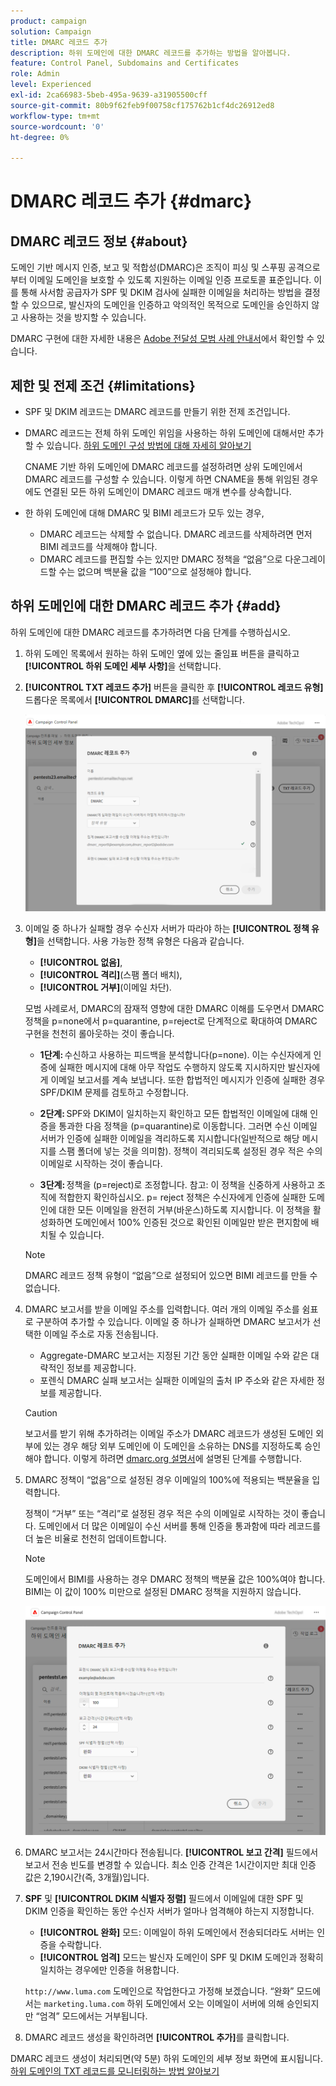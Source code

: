 ```yaml
---
product: campaign
solution: Campaign
title: DMARC 레코드 추가
description: 하위 도메인에 대한 DMARC 레코드를 추가하는 방법을 알아봅니다.
feature: Control Panel, Subdomains and Certificates
role: Admin
level: Experienced
exl-id: 2ca66983-5beb-495a-9639-a31905500cff
source-git-commit: 80b9f62feb9f00758cf175762b1cf4dc26912ed8
workflow-type: tm+mt
source-wordcount: '0'
ht-degree: 0%

---
```


# DMARC 레코드 추가 {#dmarc}

## DMARC 레코드 정보 {#about}

도메인 기반 메시지 인증, 보고 및 적합성(DMARC)은 조직이 피싱 및 스푸핑 공격으로부터 이메일 도메인을 보호할 수 있도록 지원하는 이메일 인증 프로토콜 표준입니다. 이를 통해 사서함 공급자가 SPF 및 DKIM 검사에 실패한 이메일을 처리하는 방법을 결정할 수 있으므로, 발신자의 도메인을 인증하고 악의적인 목적으로 도메인을 승인하지 않고 사용하는 것을 방지할 수 있습니다.

DMARC 구현에 대한 자세한 내용은 [Adobe 전달성 모범 사례 안내서](https://experienceleague.adobe.com/docs/deliverability-learn/deliverability-best-practice-guide/additional-resources/technotes/implement-dmarc.html?lang=ko)에서 확인할 수 있습니다.

## 제한 및 전제 조건 {#limitations}

* SPF 및 DKIM 레코드는 DMARC 레코드를 만들기 위한 전제 조건입니다.
* DMARC 레코드는 전체 하위 도메인 위임을 사용하는 하위 도메인에 대해서만 추가할 수 있습니다. [하위 도메인 구성 방법에 대해 자세히 알아보기](subdomains-branding.md#subdomain-delegation-methods)

  CNAME 기반 하위 도메인에 DMARC 레코드를 설정하려면 상위 도메인에서 DMARC 레코드를 구성할 수 있습니다. 이렇게 하면 CNAME을 통해 위임된 경우에도 연결된 모든 하위 도메인이 DMARC 레코드 매개 변수를 상속합니다.

* 한 하위 도메인에 대해 DMARC 및 BIMI 레코드가 모두 있는 경우,
   * DMARC 레코드는 삭제할 수 없습니다. DMARC 레코드를 삭제하려면 먼저 BIMI 레코드를 삭제해야 합니다.
   * DMARC 레코드를 편집할 수는 있지만 DMARC 정책을 “없음”으로 다운그레이드할 수는 없으며 백분율 값을 “100”으로 설정해야 합니다.

## 하위 도메인에 대한 DMARC 레코드 추가 {#add}

하위 도메인에 대한 DMARC 레코드를 추가하려면 다음 단계를 수행하십시오.

1. 하위 도메인 목록에서 원하는 하위 도메인 옆에 있는 줄임표 버튼을 클릭하고 **[!UICONTROL 하위 도메인 세부 사항]**&#x200B;을 선택합니다.

1. **[!UICONTROL TXT 레코드 추가]** 버튼을 클릭한 후 **[!UICONTROL 레코드 유형]** 드롭다운 목록에서 **[!UICONTROL DMARC]**&#x200B;를 선택합니다.

   ![](assets/dmarc-add.png)

1. 이메일 중 하나가 실패할 경우 수신자 서버가 따라야 하는 **[!UICONTROL 정책 유형]**&#x200B;을 선택합니다. 사용 가능한 정책 유형은 다음과 같습니다.

   * **[!UICONTROL 없음]**,
   * **[!UICONTROL 격리]**(스팸 폴더 배치),
   * **[!UICONTROL 거부]**(이메일 차단).

   모범 사례로서, DMARC의 잠재적 영향에 대한 DMARC 이해를 도우면서 DMARC 정책을 p=none에서 p=quarantine, p=reject로 단계적으로 확대하여 DMARC 구현을 천천히 롤아웃하는 것이 좋습니다.

   * **1단계:** 수신하고 사용하는 피드백을 분석합니다(p=none). 이는 수신자에게 인증에 실패한 메시지에 대해 아무 작업도 수행하지 않도록 지시하지만 발신자에게 이메일 보고서를 계속 보냅니다. 또한 합법적인 메시지가 인증에 실패한 경우 SPF/DKIM 문제를 검토하고 수정합니다.

   * **2단계:** SPF와 DKIM이 일치하는지 확인하고 모든 합법적인 이메일에 대해 인증을 통과한 다음 정책을 (p=quarantine)로 이동합니다. 그러면 수신 이메일 서버가 인증에 실패한 이메일을 격리하도록 지시합니다(일반적으로 해당 메시지를 스팸 폴더에 넣는 것을 의미함). 정책이 격리되도록 설정된 경우 적은 수의 이메일로 시작하는 것이 좋습니다.

   * **3단계:** 정책을 (p=reject)로 조정합니다. 참고: 이 정책을 신중하게 사용하고 조직에 적합한지 확인하십시오. p= reject 정책은 수신자에게 인증에 실패한 도메인에 대한 모든 이메일을 완전히 거부(바운스)하도록 지시합니다. 이 정책을 활성화하면 도메인에서 100% 인증된 것으로 확인된 이메일만 받은 편지함에 배치될 수 있습니다.

   >[!NOTE]
   >
   > DMARC 레코드 정책 유형이 “없음”으로 설정되어 있으면 BIMI 레코드를 만들 수 없습니다.

1. DMARC 보고서를 받을 이메일 주소를 입력합니다. 여러 개의 이메일 주소를 쉼표로 구분하여 추가할 수 있습니다. 이메일 중 하나가 실패하면 DMARC 보고서가 선택한 이메일 주소로 자동 전송됩니다.

   * Aggregate-DMARC 보고서는 지정된 기간 동안 실패한 이메일 수와 같은 대략적인 정보를 제공합니다.
   * 포렌식 DMARC 실패 보고서는 실패한 이메일의 출처 IP 주소와 같은 자세한 정보를 제공합니다.

   >[!CAUTION]
   >
   >보고서를 받기 위해 추가하려는 이메일 주소가 DMARC 레코드가 생성된 도메인 외부에 있는 경우 해당 외부 도메인에 이 도메인을 소유하는 DNS를 지정하도록 승인해야 합니다. 이렇게 하려면 [dmarc.org 설명서](https://dmarc.org/2015/08/receiving-dmarc-reports-outside-your-domain)에 설명된 단계를 수행합니다.

1. DMARC 정책이 “없음”으로 설정된 경우 이메일의 100%에 적용되는 백분율을 입력합니다.

   정책이 “거부” 또는 “격리”로 설정된 경우 적은 수의 이메일로 시작하는 것이 좋습니다. 도메인에서 더 많은 이메일이 수신 서버를 통해 인증을 통과함에 따라 레코드를 더 높은 비율로 천천히 업데이트합니다.

   >[!NOTE]
   >
   >도메인에서 BIMI를 사용하는 경우 DMARC 정책의 백분율 값은 100%여야 합니다. BIMI는 이 값이 100% 미만으로 설정된 DMARC 정책을 지원하지 않습니다.

   ![](assets/dmarc-add2.png)

1. DMARC 보고서는 24시간마다 전송됩니다. **[!UICONTROL 보고 간격]** 필드에서 보고서 전송 빈도를 변경할 수 있습니다. 최소 인증 간격은 1시간이지만 최대 인증 값은 2,190시간(즉, 3개월)입니다.

1. **SPF** 및 **[!UICONTROL DKIM 식별자 정렬]** 필드에서 이메일에 대한 SPF 및 DKIM 인증을 확인하는 동안 수신자 서버가 얼마나 엄격해야 하는지 지정합니다.

   * **[!UICONTROL 완화]** 모드: 이메일이 하위 도메인에서 전송되더라도 서버는 인증을 수락합니다.
   * **[!UICONTROL 엄격]** 모드는 발신자 도메인이 SPF 및 DKIM 도메인과 정확히 일치하는 경우에만 인증을 허용합니다.

   `http://www.luma.com` 도메인으로 작업한다고 가정해 보겠습니다. “완화” 모드에서는 `marketing.luma.com` 하위 도메인에서 오는 이메일이 서버에 의해 승인되지만 “엄격” 모드에서는 거부됩니다.

1. DMARC 레코드 생성을 확인하려면 **[!UICONTROL 추가]**&#x200B;를 클릭합니다.

DMARC 레코드 생성이 처리되면(약 5분) 하위 도메인의 세부 정보 화면에 표시됩니다. [하위 도메인의 TXT 레코드를 모니터링하는 방법 알아보기](gs-txt-records.md#monitor)
